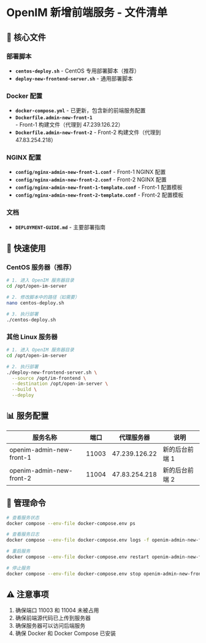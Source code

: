 # OpenIM 新增前端服务 - 文件清单

## 📁 核心文件

### 部署脚本
- **`centos-deploy.sh`** - CentOS 专用部署脚本（推荐）
- **`deploy-new-frontend-server.sh`** - 通用部署脚本

### Docker 配置
- **`docker-compose.yml`** - 已更新，包含新的前端服务配置
- **`Dockerfile.admin-new-front-1`** - Front-1 构建文件（代理到 47.239.126.22）
- **`Dockerfile.admin-new-front-2`** - Front-2 构建文件（代理到 47.83.254.218）

### NGINX 配置
- **`config/nginx-admin-new-front-1.conf`** - Front-1 NGINX 配置
- **`config/nginx-admin-new-front-2.conf`** - Front-2 NGINX 配置
- **`config/nginx-admin-new-front-1-template.conf`** - Front-1 配置模板
- **`config/nginx-admin-new-front-2-template.conf`** - Front-2 配置模板

### 文档
- **`DEPLOYMENT-GUIDE.md`** - 主要部署指南

## 🚀 快速使用

### CentOS 服务器（推荐）

```bash
# 1. 进入 OpenIM 服务器目录
cd /opt/open-im-server

# 2. 修改脚本中的路径（如需要）
nano centos-deploy.sh

# 3. 执行部署
./centos-deploy.sh
```

### 其他 Linux 服务器

```bash
# 1. 进入 OpenIM 服务器目录
cd /opt/open-im-server

# 2. 执行部署
./deploy-new-frontend-server.sh \
  --source /opt/im-frontend \
  --destination /opt/open-im-server \
  --build \
  --deploy
```

## 📊 服务配置

| 服务名称 | 端口 | 代理服务器 | 说明 |
|---------|------|-----------|------|
| openim-admin-new-front-1 | 11003 | 47.239.126.22 | 新的后台前端 1 |
| openim-admin-new-front-2 | 11004 | 47.83.254.218 | 新的后台前端 2 |

## 🔧 管理命令

```bash
# 查看服务状态
docker compose --env-file docker-compose.env ps

# 查看服务日志
docker compose --env-file docker-compose.env logs -f openim-admin-new-front-1

# 重启服务
docker compose --env-file docker-compose.env restart openim-admin-new-front-1

# 停止服务
docker compose --env-file docker-compose.env stop openim-admin-new-front-1
```

## ⚠️ 注意事项

1. 确保端口 11003 和 11004 未被占用
2. 确保前端源代码已上传到服务器
3. 确保服务器可以访问后端服务
4. 确保 Docker 和 Docker Compose 已安装
